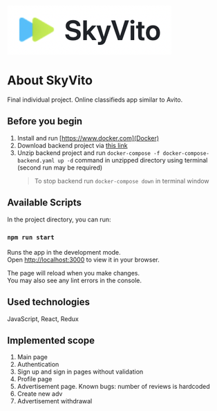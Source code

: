 <p><img src='https://github.com/lastiknastik/avito/blob/master/public/logo-project.png'/></p>

# About SkyVito

Final individual project. Online classifieds app similar to Avito.

## Before you begin

1. Install and run [https://www.docker.com](Docker)
2. Download backend project via [this link](https://drive.google.com/file/d/1pFE-NRANTsWmQwTyURjHXuECMmoKCFjO/view)
3. Unzip backend project and run `docker-compose -f docker-compose-backend.yaml up -d` command in unzipped directory using terminal (second run may be required)
   > To stop backend run `docker-compose down` in terminal window

## Available Scripts

In the project directory, you can run:

### `npm run start`

Runs the app in the development mode.\
Open [http://localhost:3000](http://localhost:3000) to view it in your browser.

The page will reload when you make changes.\
You may also see any lint errors in the console.

## Used technologies

JavaScript, React, Redux

## Implemented scope

1. Main page
2. Authentication
3. Sign up and sign in pages without validation
4. Profile page
5. Advertisement page. Known bugs: number of reviews is hardcoded
6. Create new adv
7. Advertisement withdrawal
